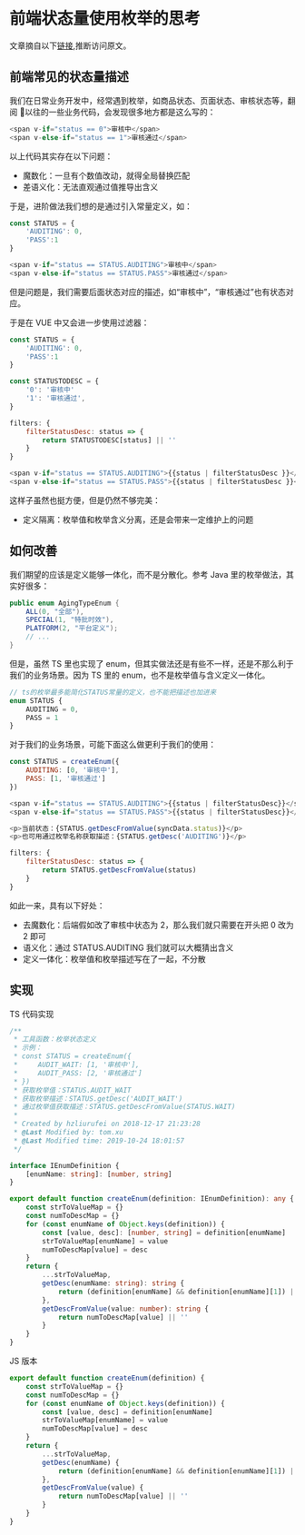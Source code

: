 # 前端状态量使用枚举的思考

文章摘自以下[链接](https://www.ruphi.cn/archives/348/),推断访问原文。

## 前端常见的状态量描述

我们在日常业务开发中，经常遇到枚举，如商品状态、页面状态、审核状态等，翻阅  以往的一些业务代码，会发现很多地方都是这么写的：

```js
<span v-if="status == 0">审核中</span>
<span v-else-if="status == 1">审核通过</span>
```

以上代码其实存在以下问题：

-   魔数化：一旦有个数值改动，就得全局替换匹配
-   差语义化：无法直观通过值推导出含义

于是，进阶做法我们想的是通过引入常量定义，如：

```js
const STATUS = {
    'AUDITING': 0,
    'PASS':1
}

<span v-if="status == STATUS.AUDITING">审核中</span>
<span v-else-if="status == STATUS.PASS">审核通过</span>
```

但是问题是，我们需要后面状态对应的描述，如“审核中”，“审核通过”也有状态对应。

于是在 VUE 中又会进一步使用过滤器：

```js
const STATUS = {
    'AUDITING': 0,
    'PASS':1
}

const STATUSTODESC = {
    '0': '审核中'
    '1': '审核通过',
}

filters: {
    filterStatusDesc: status => {
        return STATUSTODESC[status] || ''
    }
}

<span v-if="status == STATUS.AUDITING">{{status | filterStatusDesc }}</span>
<span v-else-if="status == STATUS.PASS">{{status | filterStatusDesc }}</span>
```

这样子虽然也挺方便，但是仍然不够完美：

-   定义隔离：枚举值和枚举含义分离，还是会带来一定维护上的问题

## 如何改善

我们期望的应该是定义能够一体化，而不是分散化。参考 Java 里的枚举做法，其实好很多：

```java
public enum AgingTypeEnum {
    ALL(0, "全部"),
    SPECIAL(1, "特批时效"),
    PLATFORM(2, "平台定义");
    // ...
}
```

但是，虽然 TS 里也实现了 enum，但其实做法还是有些不一样，还是不那么利于我们的业务场景。因为 TS 里的 enum，也不是枚举值与含义定义一体化。

```ts
// ts的枚举最多能简化STATUS常量的定义，也不能把描述也加进来
enum STATUS {
	AUDITING = 0,
	PASS = 1
}
```

对于我们的业务场景，可能下面这么做更利于我们的使用：

```js
const STATUS = createEnum({
    AUDITING: [0, '审核中'],
    PASS: [1, '审核通过']
})

<span v-if="status == STATUS.AUDITING">{{status | filterStatusDesc}}</span>
<span v-else-if="status == STATUS.PASS">{{status | filterStatusDesc}}</span>

<p>当前状态：{STATUS.getDescFromValue(syncData.status)}</p>
<p>也可用通过枚举名称获取描述：{STATUS.getDesc('AUDITING')}</p>

filters: {
    filterStatusDesc: status => {
        return STATUS.getDescFromValue(status)
    }
}
```

如此一来，具有以下好处：

-   去魔数化：后端假如改了审核中状态为 2，那么我们就只需要在开头把 0 改为 2 即可
-   语义化：通过 STATUS.AUDITING 我们就可以大概猜出含义
-   定义一体化：枚举值和枚举描述写在了一起，不分散

## 实现

TS 代码实现

```ts
/**
 * 工具函数：枚举状态定义
 * 示例：
 * const STATUS = createEnum({
 *     AUDIT_WAIT: [1, '审核中'],
 *     AUDIT_PASS: [2, '审核通过']
 * })
 * 获取枚举值：STATUS.AUDIT_WAIT
 * 获取枚举描述：STATUS.getDesc('AUDIT_WAIT')
 * 通过枚举值获取描述：STATUS.getDescFromValue(STATUS.WAIT)
 *
 * Created by hzliurufei on 2018-12-17 21:23:28
 * @Last Modified by: tom.xu
 * @Last Modified time: 2019-10-24 18:01:57
 */

interface IEnumDefinition {
	[enumName: string]: [number, string]
}

export default function createEnum(definition: IEnumDefinition): any {
	const strToValueMap = {}
	const numToDescMap = {}
	for (const enumName of Object.keys(definition)) {
		const [value, desc]: [number, string] = definition[enumName]
		strToValueMap[enumName] = value
		numToDescMap[value] = desc
	}
	return {
		...strToValueMap,
		getDesc(enumName: string): string {
			return (definition[enumName] && definition[enumName][1]) || ''
		},
		getDescFromValue(value: number): string {
			return numToDescMap[value] || ''
		}
	}
}
```

JS 版本

```js
export default function createEnum(definition) {
	const strToValueMap = {}
	const numToDescMap = {}
	for (const enumName of Object.keys(definition)) {
		const [value, desc] = definition[enumName]
		strToValueMap[enumName] = value
		numToDescMap[value] = desc
	}
	return {
		...strToValueMap,
		getDesc(enumName) {
			return (definition[enumName] && definition[enumName][1]) || ''
		},
		getDescFromValue(value) {
			return numToDescMap[value] || ''
		}
	}
}
```

